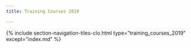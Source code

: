 ```yaml
---
title: Training Courses 2019

---
```


{% include section-navigation-tiles-clo.html type="training_courses_2019" except="index.md" %}